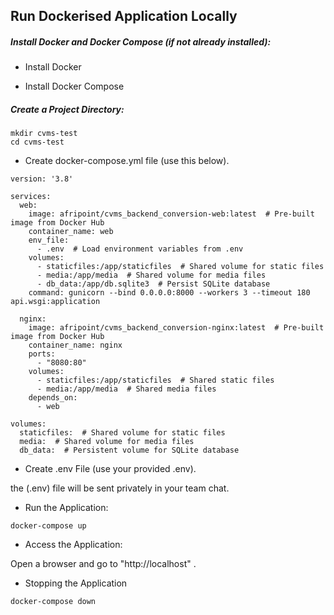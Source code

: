 ## Run Dockerised Application Locally


##### Install Docker and Docker Compose (if not already installed):

- Install Docker

- Install Docker Compose

##### Create a Project Directory:


```
mkdir cvms-test
cd cvms-test
```

- Create docker-compose.yml file (use this below).

```
version: '3.8'

services:
  web:
    image: afripoint/cvms_backend_conversion-web:latest  # Pre-built image from Docker Hub
    container_name: web
    env_file:
      - .env  # Load environment variables from .env
    volumes:
      - staticfiles:/app/staticfiles  # Shared volume for static files
      - media:/app/media  # Shared volume for media files
      - db_data:/app/db.sqlite3  # Persist SQLite database
    command: gunicorn --bind 0.0.0.0:8000 --workers 3 --timeout 180 api.wsgi:application

  nginx:
    image: afripoint/cvms_backend_conversion-nginx:latest  # Pre-built image from Docker Hub
    container_name: nginx
    ports:
      - "8080:80"
    volumes:
      - staticfiles:/app/staticfiles  # Shared static files
      - media:/app/media  # Shared media files
    depends_on:
      - web

volumes:
  staticfiles:  # Shared volume for static files
  media:  # Shared volume for media files
  db_data:  # Persistent volume for SQLite database
```

- Create .env File (use your provided .env).

the (.env) file will be sent privately in your team chat.


- Run the Application:

```
docker-compose up
```

- Access the Application:

Open a browser and go to "http://localhost" .


- Stopping the Application

```
docker-compose down
```
























